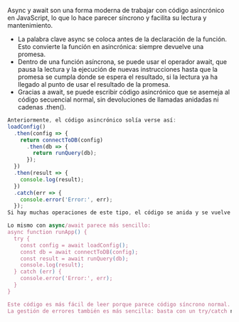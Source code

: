 Async y await son una forma moderna de trabajar con código asincrónico en JavaScript, lo que lo hace parecer síncrono y facilita su lectura y mantenimiento.

- La palabra clave async se coloca antes de la declaración de la función. Esto convierte la función en asincrónica: siempre devuelve una promesa.
- Dentro de una función asíncrona, se puede usar el operador await, que pausa la lectura y la ejecución de nuevas instrucciones hasta que la promesa se cumpla donde se espera el resultado, si la lectura ya ha llegado al punto de usar el resultado de la promesa.
- Gracias a await, se puede escribir código asincrónico que se asemeja al código secuencial normal, sin devoluciones de llamadas anidadas ni cadenas .then().

```js
Anteriormente, el código asincrónico solía verse así:
loadConfig()
  .then(config => {
    return connectToDB(config)
      .then(db => {
        return runQuery(db);
      });
  })
  .then(result => {
    console.log(result);
  })
  .catch(err => {
    console.error('Error:', err);
  });
Si hay muchas operaciones de este tipo, el código se anida y se vuelve difícil de leer; esto se conoce como la escalera del infierno.

Lo mismo con async/await parece más sencillo:
async function runApp() {
  try {
    const config = await loadConfig();
    const db = await connectToDB(config);
    const result = await runQuery(db);
    console.log(result);
  } catch (err) {
    console.error('Error:', err);
  }
}

Este código es más fácil de leer porque parece código síncrono normal.
La gestión de errores también es más sencilla: basta con un try/catch normal.
```